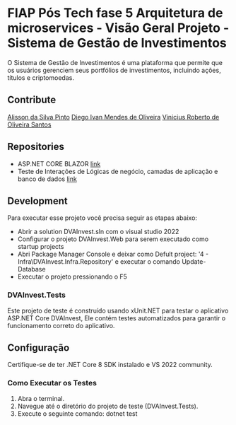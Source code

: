 # FIAP Pós Tech fase 5 Arquitetura de microservices - Visão Geral Projeto - Sistema de Gestão de Investimentos

O Sistema de Gestão de Investimentos é uma plataforma que permite que os usuários gerenciem seus portfólios de investimentos, incluindo ações, títulos e criptomoedas.

## Contribute

[Alisson da Silva Pinto](https://github.com/DevAlissonPinto)
[Diego Ivan Mendes de Oliveira](https://github.com/diegoivanmendes)
[Vinicius Roberto de Oliveira Santos](https://github.com/vroliveira)


## Repositories
* ASP.NET CORE BLAZOR  [link](https://github.com/DevAlissonPinto/DVAInvest)
* Teste de Interações de Lógicas de negócio, camadas de aplicação e banco de dados [link](https://github.com/DevAlissonPinto/DVAInvest/DVAInvest.UnitTests)

## Development 

Para executar esse projeto você precisa seguir as etapas abaixo:

* Abrir a solution DVAInvest.sln com o visual studio 2022
* Configurar o projeto DVAInvest.Web para serem executado como startup projects
* Abri Package Manager Console e deixar como Defult project: '4 - Infra\DVAInvest.Infra.Repository' e executar o comando Update-Database
* Executar o projeto pressionando o F5

### DVAInvest.Tests

Este projeto de teste é construído usando xUnit.NET para testar o aplicativo ASP.NET Core DVAInvest, Ele contém testes automatizados para garantir o funcionamento correto do aplicativo.

## Configuração

Certifique-se de ter .NET Core 8 SDK instalado e VS 2022 community.

### Como Executar os Testes

1. Abra o terminal.
2. Navegue até o diretório do projeto de teste (DVAInvest.Tests).
3. Execute o seguinte comando: dotnet test

